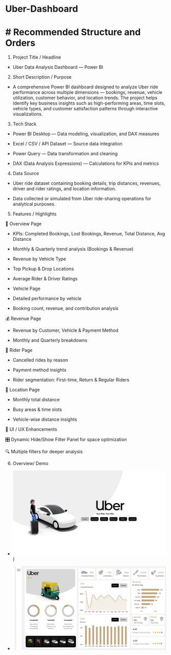 # Uber-Dashboard

# # Recommended Structure and Orders

1. Project Title / Headline

- Uber Data Analysis Dashboard — Power BI

2. Short Description / Purpose

- A comprehensive Power BI dashboard designed to analyze Uber ride performance across multiple dimensions — bookings, revenue, vehicle utilization, customer behavior, and location trends.
The project helps identify key business insights such as high-performing areas, time slots, vehicle types, and customer satisfaction patterns through interactive visualizations.

3. Tech Stack

- Power BI Desktop — Data modeling, visualization, and DAX measures

- Excel / CSV / API Dataset — Source data integration

- Power Query — Data transformation and cleaning

- DAX (Data Analysis Expressions) — Calculations for KPIs and metrics

4. Data Source

- Uber ride dataset containing booking details, trip distances, revenues, driver and rider ratings, and location information.

- Data collected or simulated from Uber ride-sharing operations for analytical purposes.

5. Features / Highlights

🧭 Overview Page

- KPIs: Completed Bookings, Lost Bookings, Revenue, Total Distance, Avg Distance

- Monthly & Quarterly trend analysis (Bookings & Revenue)

- Revenue by Vehicle Type

- Top Pickup & Drop Locations

- Average Rider & Driver Ratings

- Vehicle Page

- Detailed performance by vehicle

- Booking count, revenue, and contribution analysis

💰 Revenue Page

- Revenue by Customer, Vehicle & Payment Method

- Monthly and Quarterly breakdowns

👥 Rider Page

- Cancelled rides by reason

- Payment method insights

- Rider segmentation: First-time, Return & Regular Riders

📍 Location Page

- Monthly total distance

- Busy areas & time slots

- Vehicle-wise distance insights

🧩 UI / UX Enhancements

🎛️ Dynamic Hide/Show Filter Panel for space optimization

🔍 Multiple filters for deeper analysis

6. Overview/ Demo
- ![ALT text](https://github.com/Shantanum10/Uber-Dashboard/blob/main/Uber_Home.png))

- ![ALT text](https://github.com/Shantanum10/Uber-Dashboard/blob/main/Uber_Overview.png)
